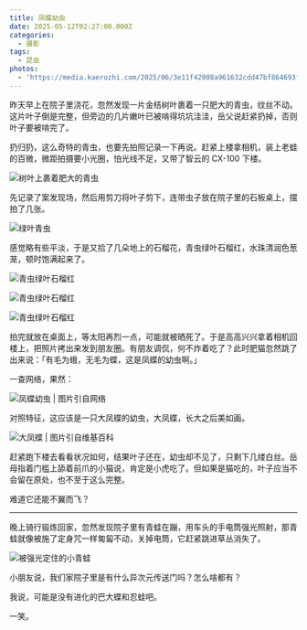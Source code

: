 ```yaml
---
title: 凤蝶幼虫
date: 2025-05-12T02:27:00.000Z
categories:
  - 摄影
tags:
  - 昆虫
photos:
  - 'https://media.kaerozhi.com/2025/06/3e11f42008a961632cdd47bf864693fd.webp'
---
```

昨天早上在院子里浇花，忽然发现一片金桔树叶裹着一只肥大的青虫，纹丝不动。这片叶子倒是完整，但旁边的几片嫩叶已被啃得坑坑洼洼，岳父说赶紧扔掉，否则叶子要被啃完了。

扔归扔，这么奇特的青虫，也要先拍照记录一下再说。赶紧上楼拿相机，装上老蛙的百微，微距拍摄要小光圈，怕光线不足，又带了智云的 CX-100 下楼。

![树叶上裹着肥大的青虫](https://media.kaerozhi.com/2025/06/cecaf0bde927439f18367b51fd52a7a2.webp)

先记录了案发现场，然后用剪刀将叶子剪下，连带虫子放在院子里的石板桌上，摆拍了几张。

![绿叶青虫](https://media.kaerozhi.com/2025/06/ce5427e132bfd9eb839e147fdd2c32b4.webp)

感觉略有些平淡，于是又拾了几朵地上的石榴花，青虫绿叶石榴红，水珠清润色葱茏，顿时饱满起来了。

![青虫绿叶石榴红](https://media.kaerozhi.com/2025/06/3e11f42008a961632cdd47bf864693fd.webp)

![青虫绿叶石榴红](https://media.kaerozhi.com/2025/06/47744bd0ae931729135042d498262a38.webp)

![青虫绿叶石榴红](https://media.kaerozhi.com/2025/06/8ea10d73319450284193d1ac08737405.webp)

拍完就放在桌面上，等太阳再烈一点，可能就被晒死了。于是高高兴兴拿着相机回楼上，把照片拷出来发到朋友圈。有朋友调侃，何不炸着吃了？此时肥猫忽然跳了出来说：「有毛为蛾，无毛为蝶，这是凤蝶的幼虫啊。」

一查网络，果然：

![凤蝶幼虫 | [图片引自网络](https://irrubes-butterfly.blogspot.com/2020/08/citrus-spp.html)](https://media.kaerozhi.com/2025/06/8ea10d73319450284193d1ac08737405.webp)

对照特征，这应该是一只大凤蝶的幼虫，大凤蝶，长大之后美如画。

![大凤蝶 | 图片引自维基百科](https://media.kaerozhi.com/2025/06/179a7d627c5c259cbe9ebe00a79e5dfb.webp)

赶紧跑下楼去看看状况如何，结果叶子还在，幼虫却不见了，只剩下几缕白丝。岳母指着门槛上舔着前爪的小猫说，肯定是小虎吃了。但如果是猫吃的，叶子应当不会留在原处，也不至于这么完整。

难道它还能不翼而飞？

---

晚上骑行锻炼回家，忽然发现院子里有青蛙在蹦，用车头的手电筒强光照射，那青蛙就像被施了定身咒一样匍匐不动，关掉电筒，它赶紧跳进草丛消失了。

![被强光定住的小青蛙](https://media.kaerozhi.com/2025/06/059b6ac7e52510b68c9c1f26255abf7c.webp)

小朋友说，我们家院子里是有什么异次元传送门吗？怎么啥都有？

我说，可能是没有进化的巴大蝶和忍蛙吧。

一笑。
